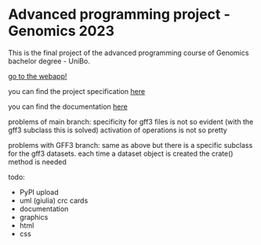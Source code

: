 # Advanced programming project - Genomics 2023
This is the final project of the advanced programming course of Genomics bachelor degree - UniBo.

[go to the webapp!](https://human-genome-features-webapp.onrender.com)

you can find the project specification [here](MarkdownFiles/Project_specification.md)

you can find the documentation [here](MarkdownFiles/Documentation.md)

problems of main branch:
specificity for gff3 files is not so evident (with the gff3 subclass this is solved)
activation of operations is not so pretty

problems with GFF3 branch:
same as above but there is a specific subclass for the gff3 datasets.
each time a dataset object is created the crate() method is needed

todo:
- PyPI upload
- uml (giulia) crc cards
- documentation
- graphics
- html
- css